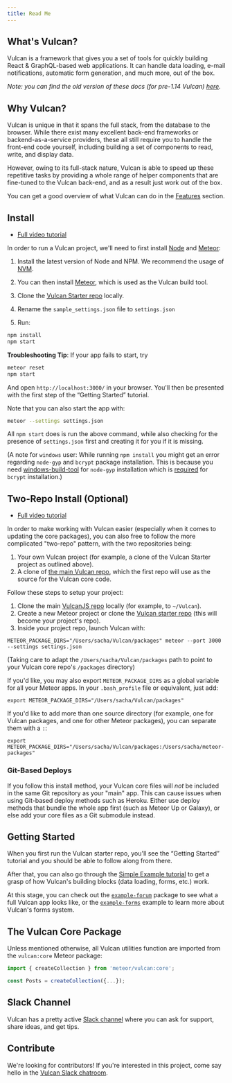 ```yaml
---
title: Read Me
---
```


## What's Vulcan?

Vulcan is a framework that gives you a set of tools for quickly building React & GraphQL-based web applications. It can handle data loading, e-mail notifications, automatic form generation, and much more, out of the box. 


*Note: you can find the old version of these docs (for pre-1.14 Vulcan) [here](https://5dc94d3d478e66000815d452--vulcan-docs.netlify.com/).*

## Why Vulcan?

Vulcan is unique in that it spans the full stack, from the database to the browser. While there exist many excellent back-end frameworks or backend-as-a-service providers, these all still require you to handle the front-end code yourself, including building a set of components to read, write, and display data. 

However, owing to its full-stack nature, Vulcan is able to speed up these repetitive tasks by providing a whole range of helper components that are fine-tuned to the Vulcan back-end, and as a result just work out of the box. 

You can get a good overview of what Vulcan can do in the [Features](features.html) section. 

## Install

- [Full video tutorial](https://www.youtube.com/watch?v=aCjR9UrNqVk)

In order to run a Vulcan project, we'll need to first install [Node](https://nodejs.org/en/) and [Meteor](https://www.meteor.com/):

1. Install the latest version of Node and NPM. We recommend the usage of [NVM](http://nvm.sh).

2. You can then install [Meteor](https://www.meteor.com/install), which is used as the Vulcan build tool.

3. Clone the [Vulcan Starter repo](https://github.com/VulcanJS/Vulcan-Starter) locally.

4. Rename the `sample_settings.json` file to `settings.json`

5. Run:

```sh
npm install
npm start
```

**Troubleshooting Tip**: If your app fails to start, try 

```sh
meteor reset
npm start
```

And open `http://localhost:3000/` in your browser. You'll then be presented with the first step of the “Getting Started” tutorial. 

Note that you can also start the app with:

```sh
meteor --settings settings.json 
```

All `npm start` does is run the above command, while also checking for the presence of `settings.json` first and creating it for you if it is missing. 

(A note for `windows` user: While running `npm install` you might get an error regarding `node-gyp` and `bcrypt` package installation. This is because you need [windows-build-tool](https://github.com/nodejs/node-gyp/blob/master/README.md#on-windows) for `node-gyp` installation which is [required](https://github.com/kelektiv/node.bcrypt.js#dependencies) for `bcrypt` installation.)

## Two-Repo Install (Optional)

- [Full video tutorial](https://www.youtube.com/watch?v=mEemOReAw5Y)

In order to make working with Vulcan easier (especially when it comes to updating the core packages), you can also free to follow the more complicated "two-repo" pattern, with the two repositories being: 

1. Your own Vulcan project (for example, a clone of the Vulcan Starter project as outlined above).
2. A clone of [the main Vulcan repo](https://github.com/VulcanJS/Vulcan/), which the first repo will use as the source for the Vulcan core code. 

Follow these steps to setup your project:

1. Clone the main [VulcanJS repo](https://github.com/VulcanJS/Vulcan) locally (for example, to `~/Vulcan`).
2. Create a new Meteor project or clone the [Vulcan starter repo](https://github.com/VulcanJS/Vulcan-Starter) (this will become your project's repo).
3. Inside your project repo, launch Vulcan with:

```
METEOR_PACKAGE_DIRS="/Users/sacha/Vulcan/packages" meteor --port 3000 --settings settings.json
```

(Taking care to adapt the `/Users/sacha/Vulcan/packages` path to point to your Vulcan core repo's `/packages` directory)

If you'd like, you may also export `METEOR_PACKAGE_DIRS` as a global variable for all your Meteor apps. In your `.bash_profile` file or equivalent, just add:

```
export METEOR_PACKAGE_DIRS="/Users/sacha/Vulcan/packages"
```

If you'd like to add more than one source directory (for example, one for Vulcan packages, and one for other Meteor packages), you can separate them with a `:`:

```
export METEOR_PACKAGE_DIRS="/Users/sacha/Vulcan/packages:/Users/sacha/meteor-packages"
```

### Git-Based Deploys

If you follow this install method, your Vulcan core files will *not* be included in the same Git repository as your "main" app. This can cause issues when using Git-based deploy methods such as Heroku. Either use deploy methods that bundle the whole app first (such as Meteor Up or Galaxy), or else add your core files as a Git submodule instead.

## Getting Started

When you first run the Vulcan starter repo, you'll see the “Getting Started” tutorial and you should be able to follow along from there. 

After that, you can also go through the [Simple Example tutorial](example-simple.html) to get a grasp of how Vulcan's building blocks (data loading, forms, etc.) work. 

At this stage, you can check out the [`example-forum`](example-forum.html) package to see what a full Vulcan app looks like, or the [`example-forms`](example-forms.html) example to learn more about Vulcan's forms system. 

## The Vulcan Core Package

Unless mentioned otherwise, all Vulcan utilities function are imported from the `vulcan:core` Meteor package:

```js
import { createCollection } from 'meteor/vulcan:core';

const Posts = createCollection({...});
```

## Slack Channel

Vulcan has a pretty active [Slack channel](http://slack.vulcanjs.org/) where you can ask for support, share ideas, and get tips. 

## Contribute

We're looking for contributors! If you're interested in this project, come say hello in the [Vulcan Slack chatroom](http://slack.vulcanjs.org/).
